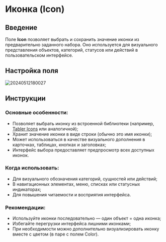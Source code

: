 # Иконка (Icon)

## Введение

Поле **Icon** позволяет выбрать и сохранить значение иконки из предварительно заданного набора. Оно используется для визуального представления объектов, категорий, статусов или действий в пользовательском интерфейсе.

## Настройка поля

![20240512180027](https://static-docs.nocobase.com/20240512180027.png)

## Инструкции

### Основные особенности:

- Позволяет выбрать иконку из встроенной библиотеки (например, [Tabler Icons](https://tabler.io/icons) или аналогичной);
- Хранит значение иконки в виде строки (обычно это имя иконки);
- Может использоваться в качестве визуального дополнения в карточках, таблицах, кнопках и заголовках;
- Интерфейс выбора предоставляет предпросмотр всех доступных иконок.

### Когда использовать:

- Для визуального обозначения категорий, сущностей или действий;
- В навигационных элементах, меню, списках или статусных индикаторах;
- Для повышения читаемости и восприятия интерфейса.

### Рекомендации:

- Используйте иконки последовательно — один объект = одна иконка;
- Избегайте перегрузки интерфейса лишними иконками;
- При необходимости можно дополнительно визуализировать иконку вместе с цветом (в паре с полем Color).

